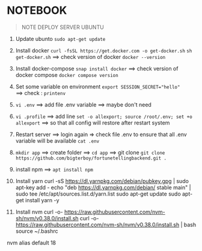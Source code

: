 # NOTEBOOK

> NOTE DEPLOY SERVER UBUNTU

1. Update ubunto `sudo apt-get update`
2. Install docker
`curl -fsSL https://get.docker.com -o get-docker.sh`
`sh get-docker.sh` 
 ==> check version of docker `docker --version`
3. Install docker-compose
`snap install docker`
==> check version of docker compose
`docker compose version`

4. Set some variable on environment
`export SESSION_SECRET="hello"`  
==> check : 
`printenv`

5. `vi .env`  ==> add file .env variable    ==> maybe don't need

6. `vi .profile` 
==> add line 
`set -o allexport; source /root/.env; set +o allexport` 
==> so that all config will restore after restart system

7. Restart server ==> login again 
=> check file .env to ensure that all .env variable will be available
`cat .env`

8. `mkdir app` ==> create folder ==> `cd app` ==> git clone `git clone https://github.com/bigterboy/fortunetellingbackend.git .`

9. install npm ==> `apt install npm`

10. Install yarn
curl -sS https://dl.yarnpkg.com/debian/pubkey.gpg | sudo apt-key add -
echo "deb https://dl.yarnpkg.com/debian/ stable main" | sudo tee /etc/apt/sources.list.d/yarn.list
sudo apt-get update
sudo apt-get install yarn -y


11. Install nvm 
curl -o- https://raw.githubusercontent.com/nvm-sh/nvm/v0.38.0/install.sh
curl -o- https://raw.githubusercontent.com/nvm-sh/nvm/v0.38.0/install.sh | bash
source ~/.bashrc

nvm alias default 18